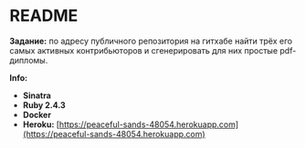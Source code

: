 # README

**Задание:**
по адресу публичного репозитория на гитхабе найти трёх его самых активных контрибьюторов и сгенерировать для них простые pdf-дипломы.

**Info:**
* **Sinatra**
* **Ruby 2.4.3**
* **Docker**
* **Heroku:** [https://peaceful-sands-48054.herokuapp.com](https://peaceful-sands-48054.herokuapp.com)
